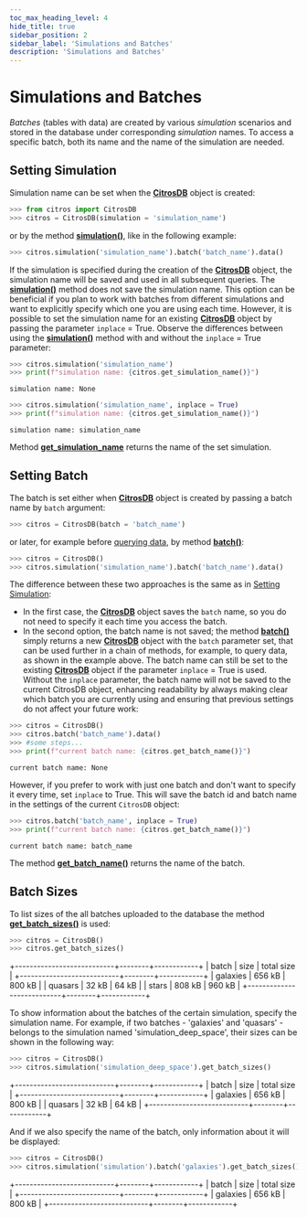 ```yaml
---
toc_max_heading_level: 4
hide_title: true
sidebar_position: 2
sidebar_label: 'Simulations and Batches'
description: 'Simulations and Batches'
---
```

# Simulations and Batches

*Batches* (tables with data) are created by various *simulation* scenarios and stored in the database under corresponding *simulation* names. To access a specific batch, both its name and the name of the simulation are needed.

## Setting Simulation

Simulation name can be set when the [**CitrosDB**](getting_started.md#connection-to-the-database) object is created:

```python
>>> from citros import CitrosDB
>>> citros = CitrosDB(simulation = 'simulation_name')
```

or by the method [**simulation()**](../documentation/access/citros_db.md#access.citros_db.CitrosDB.simulation), like in the following example:
```python
>>> citros.simulation('simulation_name').batch('batch_name').data()
```

If the simulation is specified during the creation of the [**CitrosDB**](getting_started.md#connection-to-the-database) object, the simulation name will be saved and used in all subsequent queries. The [**simulation()**](../documentation/access/citros_db.md#access.citros_db.CitrosDB.simulation) method does not save the simulation name. This option can be beneficial if you plan to work with batches from different simulations and want to explicitly specify which one you are using each time. However, it is possible to set the simulation name for an existing [**CitrosDB**](getting_started.md#connection-to-the-database) object by passing the parameter `inplace` = True. Observe the differences between using the [**simulation()**](../documentation/access/citros_db.md#access.citros_db.CitrosDB.simulation) method with and without the `inplace` = True parameter:

```python
>>> citros.simulation('simulation_name')
>>> print(f"simulation name: {citros.get_simulation_name()}")
```
```text
simulation name: None
```

```python
>>> citros.simulation('simulation_name', inplace = True)
>>> print(f"simulation name: {citros.get_simulation_name()}")
```
```text
simulation name: simulation_name
```

Method [**get_simulation_name**](../documentation/access/citros_db.md#access.citros_db.CitrosDB.get_simulation_name) returns the name of the set simulation.

## Setting Batch

The batch is set either when [**CitrosDB**](getting_started.md#connection-to-the-database) object is created by passing a batch name by `batch` argument:

```python
>>> citros = CitrosDB(batch = 'batch_name')
```

or later, for example before [querying data](query_data.md#query-data), by method [**batch()**](../documentation/access/citros_db.md#access.citros_db.CitrosDB.batch):
```python
>>> citros = CitrosDB()
>>> citros.simulation('simulation_name').batch('batch_name').data()
```

The difference between these two approaches is the same as in [Setting Simulation](#setting-simulation):

- In the first case, the [**CitrosDB**](getting_started.md#connection-to-the-database) object saves the `batch` name, so you do not need to specify it each time you access the batch.
- In the second option, the batch name is not saved; the method [**batch()**](../documentation/access/citros_db.md#access.citros_db.CitrosDB.batch) simply returns a new [**CitrosDB**](getting_started.md#connection-to-the-database) object with the `batch` parameter set, that can be used further in a chain of methods, for example, to query data, as shown in the example above. The batch name can still be set to the existing [**CitrosDB**](getting_started.md#connection-to-the-database) object if the parameter `inplace` = True is used. Without the `inplace` parameter, the batch name will not be saved to the current CitrosDB object, enhancing readability by always making clear which batch you are currently using and ensuring that previous settings do not affect your future work:

```python
>>> citros = CitrosDB()
>>> citros.batch('batch_name').data()
>>> #some steps...
>>> print(f"current batch name: {citros.get_batch_name()}")
```
```text
current batch name: None
```
However, if you prefer to work with just one batch and don't want to specify it every time, set `inplace` to True. This will save the batch id and batch name in the settings of the current `CitrosDB` object:
```python
>>> citros.batch('batch_name', inplace = True)
>>> print(f"current batch name: {citros.get_batch_name()}")
```
```text
current batch name: batch_name
```

The method [**get_batch_name()**](../documentation/access/citros_db.md#access.citros_db.CitrosDB.get_batch_name) returns the name of the batch.

## Batch Sizes

To list sizes of the all batches uploaded to the database the method [**get_batch_sizes()**](../documentation/access/citros_db.md#access.citros_db.CitrosDB.get_batch_sizes) is used:

```python
>>> citros = CitrosDB()
>>> citros.get_batch_sizes()
```
+---------------------------+--------+------------+
| batch                     | size   | total size |
+---------------------------+--------+------------+
| galaxies                  | 656 kB | 800 kB     |
| quasars                   | 32 kB  | 64 kB      |
| stars                     | 808 kB | 960 kB     |
+---------------------------+--------+------------+

To show information about the batches of the certain simulation, specify the simulation name. For example, if two batches - 'galaxies' and 'quasars' - belongs to the simulation named 'simulation_deep_space', their sizes can be shown in the following way:

```python
>>> citros = CitrosDB()
>>> citros.simulation('simulation_deep_space').get_batch_sizes()
```
+---------------------------+--------+------------+
| batch                     | size   | total size |
+---------------------------+--------+------------+
| galaxies                  | 656 kB | 800 kB     |
| quasars                   | 32 kB  | 64 kB      |
+---------------------------+--------+------------+

And if we also specify the name of the batch, only information about it will be displayed:

```python
>>> citros = CitrosDB()
>>> citros.simulation('simulation').batch('galaxies').get_batch_sizes()
```
+---------------------------+--------+------------+
| batch                     | size   | total size |
+---------------------------+--------+------------+
| galaxies                  | 656 kB | 800 kB     |
+---------------------------+--------+------------+